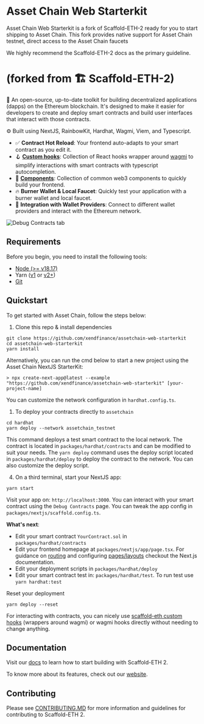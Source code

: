 
# Asset Chain Web Starterkit

Asset Chain Web Starterkit is a fork of Scaffold-ETH-2 ready for you to start shipping to Asset Chain. This fork provides native support for Asset Chain testnet, direct access to the Asset Chain faucets


We highly recommend the Scaffold-ETH-2 docs as the primary guideline.

# (forked from 🏗 Scaffold-ETH-2)

🧪 An open-source, up-to-date toolkit for building decentralized applications (dapps) on the Ethereum blockchain. It's designed to make it easier for developers to create and deploy smart contracts and build user interfaces that interact with those contracts.

⚙️ Built using NextJS, RainbowKit, Hardhat, Wagmi, Viem, and Typescript.

- ✅ **Contract Hot Reload**: Your frontend auto-adapts to your smart contract as you edit it.
- 🪝 **[Custom hooks](https://docs.scaffoldeth.io/hooks/)**: Collection of React hooks wrapper around [wagmi](https://wagmi.sh/) to simplify interactions with smart contracts with typescript autocompletion.
- 🧱 [**Components**](https://docs.scaffoldeth.io/components/): Collection of common web3 components to quickly build your frontend.
- 🔥 **Burner Wallet & Local Faucet**: Quickly test your application with a burner wallet and local faucet.
- 🔐 **Integration with Wallet Providers**: Connect to different wallet providers and interact with the Ethereum network.

![Debug Contracts tab](https://github.com/damianmarti/se-2/assets/466652/672d178c-38c9-4c9a-953d-d36acf08f3cd)

## Requirements

Before you begin, you need to install the following tools:

- [Node (>= v18.17)](https://nodejs.org/en/download/)
- Yarn ([v1](https://classic.yarnpkg.com/en/docs/install/) or [v2+](https://yarnpkg.com/getting-started/install))
- [Git](https://git-scm.com/downloads)

## Quickstart

To get started with Asset Chain, follow the steps below:

1. Clone this repo & install dependencies

```
git clone https://github.com/xendfinance/assetchain-web-starterkit
cd assetchain-web-starterkit
yarn install
```
Alternatively,  you can run the cmd below to start a new project using the Asset Chain NextJS StarterKit:
```
> npx create-next-app@latest --example "https://github.com/xendfinance/assetchain-web-starterkit" [your-project-name]
```

You can customize the network configuration in `hardhat.config.ts`.

1. To deploy your contracts directly to `assetchain`

```
cd hardhat
yarn deploy --network assetchain_testnet
```

This command deploys a test smart contract to the local network. The contract is located in `packages/hardhat/contracts` and can be modified to suit your needs. The `yarn deploy` command uses the deploy script located in `packages/hardhat/deploy` to deploy the contract to the network. You can also customize the deploy script.

4. On a third terminal, start your NextJS app:

```
yarn start
```

Visit your app on: `http://localhost:3000`. You can interact with your smart contract using the `Debug Contracts` page. You can tweak the app config in `packages/nextjs/scaffold.config.ts`.

**What's next**:

- Edit your smart contract `YourContract.sol` in `packages/hardhat/contracts`
- Edit your frontend homepage at `packages/nextjs/app/page.tsx`. For guidance on [routing](https://nextjs.org/docs/app/building-your-application/routing/defining-routes) and configuring [pages/layouts](https://nextjs.org/docs/app/building-your-application/routing/pages-and-layouts) checkout the Next.js documentation.
- Edit your deployment scripts in `packages/hardhat/deploy`
- Edit your smart contract test in: `packages/hardhat/test`. To run test use `yarn hardhat:test`


Reset your deployment 
```
yarn deploy --reset
```


For interacting with contracts, you can nicely use [scaffold-eth custom hooks](https://docs.scaffoldeth.io/hooks/) (wrappers around wagmi) or wagmi hooks directly without needing to change anything. 

## Documentation

Visit our [docs](https://docs.scaffoldeth.io) to learn how to start building with Scaffold-ETH 2.

To know more about its features, check out our [website](https://scaffoldeth.io).

## Contributing

Please see [CONTRIBUTING.MD](https://github.com/scaffold-eth/scaffold-eth-2/blob/main/CONTRIBUTING.md) for more information and guidelines for contributing to Scaffold-ETH 2.
